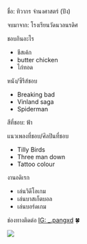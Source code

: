 ชื่อ: ทิวากร จำนงศาสตร์ (ปัง)

จบมาจาก: โรงเรียนวัดนวลนรดิศ

ชอบกินอะไร
* ชีสเค้ก
* butter chicken
* ไก่ทอด

หนัง/ซีรีส์ชอบ
* Breaking bad
* Vinland saga
* Spiderman

สีที่ชอบ: ฟ้า

แนวเพลงที่ชอบ/ศิลปินที่ชอบ
* Tilly Birds
* Three man down
* Tattoo colour

งานอดิเรก
* เล่นวิดีโอเกม
* เล่นบาสเก็ตบอล
* เล่นบอร์ดเกม

ช่องทางติดต่อ
[IG: _.pangxd](https://www.instagram.com/_.pangxd/) 🍀

<img src="../Atom/Image/pang.jpg"> 
